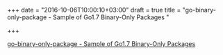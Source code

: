 +++
date = "2016-10-06T10:00:10+03:00"
draft = true
title = "go-binary-only-package - Sample of Go1.7 Binary-Only Packages "

+++

<p><a href="https://t.co/8HYbnmJiuG">go-binary-only-package - Sample of Go1.7 Binary-Only Packages </a></p>
